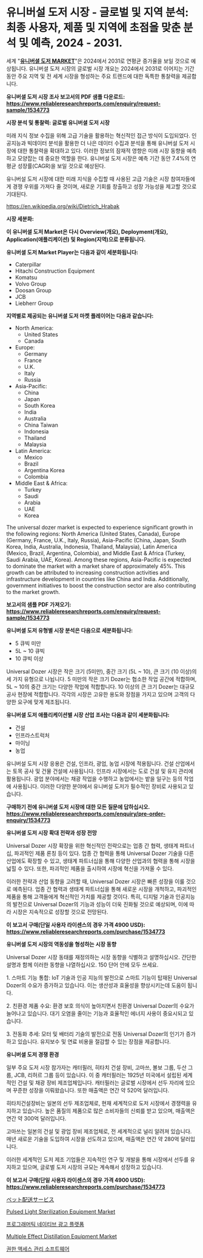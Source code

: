 <p><h1>유니버설 도저 시장 - 글로벌 및 지역 분석: 최종 사용자, 제품 및 지역에 초점을 맞춘 분석 및 예측, 2024 - 2031.</h1></p><p>세계 "<strong><a href="https://www.reliableresearchreports.com/universal-dozer-r1534773">유니버셜 도저 MARKET</a></strong>"은 2024에서 2031로 연평균 증가율을 보일 것으로 예상됩니다. 유니버셜 도저 시장의 글로벌 시장 개요는 2024에서 2031로 이어지는 기간 동안 주요 지역 및 전 세계 시장을 형성하는 주요 트렌드에 대한 독특한 통찰력을 제공합니다.</p>
<p><strong>유니버셜 도저 시장 조사 보고서의 PDF 샘플 다운로드: <a href="https://www.reliableresearchreports.com/enquiry/request-sample/1534773">https://www.reliableresearchreports.com/enquiry/request-sample/1534773</a></strong></p>
<p><strong>시장 분석 및 통찰력: 글로벌 유니버셜 도저 시장</strong></p>
<p><p>미래 지식 정보 수집을 위해 고급 기술을 활용하는 혁신적인 접근 방식이 도입되었다. 인공지능과 빅데이터 분석을 활용한 더 나은 데이터 수집과 분석을 통해 유니버설 도저 시장에 대한 통찰력을 확대하고 있다. 이러한 정보의 잠재적 영향은 미래 시장 동향을 예측하고 모양잡는 데 중요한 역할을 한다. 유니버설 도저 시장은 예측 기간 동안 7.4%의 연평균 성장률(CAGR)을 보일 것으로 예상된다.</p><p>유니버설 도저 시장에 대한 미래 지식을 수집할 때 사용된 고급 기술은 시장 참여자들에게 경쟁 우위를 가져다 줄 것이며, 새로운 기회를 창출하고 성장 가능성을 제고할 것으로 기대된다.</p></p>
<p><a href="%7CAUTHORITHY_DOMAIN_URL%7C">https://en.wikipedia.org/wiki/Dietrich_Hrabak</a></p>
<p><strong>시장 세분화:</strong></p>
<p><strong>이 유니버셜 도저 Market은 다시 Overview(개요), Deployment(개요), Application(애플리케이션) 및 Region(지역)으로 분류됩니다.</strong></p>
<p><strong>유니버셜 도저 Market Player는 다음과 같이 세분화됩니다:</strong></p>
<p><ul><li>Caterpillar</li><li>Hitachi Construction Equipment</li><li>Komatsu</li><li>Volvo Group</li><li>Doosan Group</li><li>JCB</li><li>Liebherr Group</li></ul></p>
<p><strong>지역별로 제공되는 유니버셜 도저 마켓 플레이어는 다음과 같습니다:</strong></p>
<p><ul>
    <li>
        North America:
        <ul>
            <li>United States</li>
            <li>Canada</li>
        </ul>
    </li>
    <li>
        Europe:
        <ul>
            <li>Germany</li>
            <li>France</li>
            <li>U.K.</li>
            <li>Italy</li>
            <li>Russia</li>
        </ul>
    </li>
    <li>
        Asia-Pacific:
        <ul>
            <li>China</li>
            <li>Japan</li>
            <li>South Korea</li>
            <li>India</li>
            <li>Australia</li>
            <li>China Taiwan</li>
            <li>Indonesia</li>
            <li>Thailand</li>
            <li>Malaysia</li>
        </ul>
    </li>
    <li>
        Latin America:
        <ul>
            <li>Mexico</li>
            <li>Brazil</li>
            <li>Argentina Korea</li>
            <li>Colombia</li>
        </ul>
    </li>
    <li>
        Middle East & Africa:
        <ul>
            <li>Turkey</li>
            <li>Saudi</li>
            <li>Arabia</li>
            <li>UAE</li>
            <li>Korea</li>
        </ul>
    </li>
    </ul></p>
<p><p>The universal dozer market is expected to experience significant growth in the following regions: North America (United States, Canada), Europe (Germany, France, U.K., Italy, Russia), Asia-Pacific (China, Japan, South Korea, India, Australia, Indonesia, Thailand, Malaysia), Latin America (Mexico, Brazil, Argentina, Colombia), and Middle East & Africa (Turkey, Saudi Arabia, UAE, Korea). Among these regions, Asia-Pacific is expected to dominate the market with a market share of approximately 45%. This growth can be attributed to increasing construction activities and infrastructure development in countries like China and India. Additionally, government initiatives to boost the construction sector are also contributing to the market growth.</p></p>
<p><strong>보고서의 샘플 PDF 가져오기: <a href="https://www.reliableresearchreports.com/enquiry/request-sample/1534773">https://www.reliableresearchreports.com/enquiry/request-sample/1534773</a></strong></p>
<p><strong>유니버셜 도저 유형별 시장 분석은 다음으로 세분화됩니다:</strong></p>
<p><ul><li>5 큐빅 미만</li><li>5L ~ 10 큐빅</li><li>10 큐빅 이상</li></ul></p>
<p><p>Universal Dozer 시장은 작은 크기 (5미만), 중간 크기 (5L ~ 10), 큰 크기 (10 이상)의 세 가지 유형으로 나뉩니다. 5 미만의 작은 크기 Dozer는 협소한 작업 공간에 적합하며, 5L ~ 10의 중간 크기는 다양한 작업에 적합합니다. 10 이상의 큰 크기 Dozer는 대규모 공사 현장에 적합합니다. 각각의 시장은 고유한 용도와 장점을 가지고 있으며 고객의 다양한 요구에 맞게 제조됩니다.</p></p>
<p><strong>유니버셜 도저 애플리케이션별 시장 산업 조사는 다음과 같이 세분화됩니다:</strong></p>
<p><ul><li>건설</li><li>인프라스트럭처</li><li>마이닝</li><li>농업</li></ul></p>
<p><p>유니버설 도저 시장 응용은 건설, 인프라, 광업, 농업 시장에 적용됩니다. 건설 산업에서는 토목 공사 및 건물 건설에 사용됩니다. 인프라 시장에서는 도로 건설 및 유지 관리에 활용됩니다. 광업 분야에서는 채광 작업을 수행하고 농업에서는 밭을 일구는 등의 작업에 사용됩니다. 이러한 다양한 분야에서 유니버설 도저가 필수적인 장비로 사용되고 있습니다.</p></p>
<p><strong>구매하기 전에 유니버셜 도저 시장에 대한 모든 질문에 답하십시오. <a href="https://www.reliableresearchreports.com/enquiry/pre-order-enquiry/1534773">https://www.reliableresearchreports.com/enquiry/pre-order-enquiry/1534773</a></strong></p>
<p><strong>유니버셜 도저 시장 확대 전략과 성장 전망</strong></p>
<p><p>Universal Dozer 시장 확장을 위한 혁신적인 전략으로는 업종 간 협력, 생태계 파트너십, 파괴적인 제품 론칭 등이 있다. 업종 간 협력을 통해 Universal Dozer 기술을 다른 산업에도 확장할 수 있고, 생태계 파트너십을 통해 다양한 산업과의 협력을 통해 시장을 넓힐 수 있다. 또한, 파괴적인 제품을 출시하여 시장에 혁신을 가져올 수 있다.</p><p>이러한 전략과 산업 동향을 고려할 때, Universal Dozer 시장은 빠른 성장을 이룰 것으로 예측된다. 업종 간 협력과 생태계 파트너십을 통해 새로운 시장을 개척하고, 파괴적인 제품을 통해 고객들에게 혁신적인 가치를 제공할 것이다. 특히, 디지털 기술과 인공지능의 발전으로 Universal Dozer의 기능과 성능이 더욱 진화될 것으로 예상되며, 이에 따라 시장은 지속적으로 성장할 것으로 전망된다.</p></p>
<p><strong>이 보고서 구매(단일 사용자 라이센스의 경우 가격 4900 USD): <a href="https://www.reliableresearchreports.com/purchase/1534773">https://www.reliableresearchreports.com/purchase/1534773</a></strong></p>
<p><strong>유니버셜 도저 시장의 역동성을 형성하는 시장 동향</strong></p>
<p><p>Universal Dozer 시장 동태를 재정의하는 시장 동향을 식별하고 설명하십시오. 간단한 설명과 함께 이러한 동향을 나열하십시오. 150 단어 안에 모두 쓰세요.</p><p>1. 스마트 기능 통합: IoT 기술과 인공 지능의 발전으로 스마트 기능이 탑재된 Universal Dozer의 수요가 증가하고 있습니다. 이는 생산성과 효율성을 향상시키는데 도움이 됩니다.</p><p>2. 친환경 제품 수요: 환경 보호 의식이 높아지면서 친환경 Universal Dozer의 수요가 늘어나고 있습니다. 대기 오염을 줄이는 기능과 효율적인 에너지 사용이 중요시되고 있습니다.</p><p>3. 전동화 추세: 모터 및 배터리 기술의 발전으로 전동 Universal Dozer의 인기가 증가하고 있습니다. 유지보수 및 연료 비용을 절감할 수 있는 장점을 제공합니다.</p></p>
<p><strong>유니버셜 도저 경쟁 환경</strong></p>
<p><p>일부 주요 도저 시장 참가자는 캐터필러, 히타치 건설 장비, 고마쓰, 볼보 그룹, 두산 그룹, JCB, 리허르 그룹 등이 있습니다. 이 중 캐터필러는 1925년 미국에서 설립된 세계적인 건설 및 채광 장비 제조업체입니다. 캐터필러는 글로벌 시장에서 선두 자리에 있으며 꾸준한 성장을 이뤄왔습니다. 또한 매출액은 연간 약 520억 달러입니다.</p><p>히타치건설장비는 일본의 선두 제조업체로, 현재 세계적으로 도저 시장에서 경쟁력을 유지하고 있습니다. 높은 품질의 제품으로 많은 소비자들의 신뢰를 받고 있으며, 매출액은 연간 약 300억 달러입니다.</p><p>고마쓰는 일본의 건설 및 광업 장비 제조업체로, 전 세계적으로 널리 알려져 있습니다. 매년 새로운 기술을 도입하여 시장을 선도하고 있으며, 매출액은 연간 약 280억 달러입니다.</p><p>이러한 세계적인 도저 제조 기업들은 지속적인 연구 및 개발을 통해 시장에서 선두를 유지하고 있으며, 글로벌 도저 시장의 규모는 계속해서 성장하고 있습니다.</p></p>
<p><strong>이 보고서 구매(단일 사용자 라이센스의 경우 가격 4900 USD): <a href="https://www.reliableresearchreports.com/purchase/1534773">https://www.reliableresearchreports.com/purchase/1534773</a></strong></p>
<p><p><a href="https://medium.com/@ridleydamion/%E6%AC%A1%E3%81%AE%E6%96%87%E7%AB%A0%E3%82%92%E6%97%A5%E6%9C%AC%E8%AA%9E%E3%81%AB%E7%BF%BB%E8%A8%B3%E3%81%97%E3%81%A6%E3%81%8F%E3%81%A0%E3%81%95%E3%81%84-%E8%A3%BD%E5%93%81%E3%82%BF%E3%82%A4%E3%83%97-%E3%82%A2%E3%83%97%E3%83%AA%E3%82%B1%E3%83%BC%E3%82%B7%E3%83%A7%E3%83%B3-%E5%9C%B0%E5%9F%9F%E5%88%A5%E3%81%AE%E3%82%B0%E3%83%AD%E3%83%BC%E3%83%90%E3%83%AB%E3%83%9A%E3%83%83%E3%83%88%E8%BC%B8%E9%80%81%E3%82%B5%E3%83%BC%E3%83%93%E3%82%B9%E5%B8%82%E5%A0%B4%E8%A6%8F%E6%A8%A1%E3%81%8A%E3%82%88%E3%81%B3%E3%82%B7%E3%82%A7%E3%82%A2%E5%88%86%E6%9E%90-2024%E5%B9%B4-2031%E5%B9%B4-ad24befb1200">ペット配送サービス</a></p><p><a href="https://medium.com/@samantha.welch56767/pulsed-light-sterilization-equipment-market-trends-and-analysis-opportunities-and-challenges-for-b063e463373e">Pulsed Light Sterilization Equipment Market</a></p><p><a href="https://medium.com/@czbtzkwc9/%EA%B8%80%EB%A1%9C%EB%B2%8C-%ED%94%84%EB%A1%9C%EA%B7%B8%EB%9E%98%EB%A7%A4%ED%8B%B1-%EB%84%A4%EC%9D%B4%ED%8B%B0%EB%B8%8C-%EA%B4%91%EA%B3%A0-%ED%94%8C%EB%9E%AB%ED%8F%BC-%EC%8B%9C%EC%9E%A5%EC%9D%98-%ED%8F%AC%EA%B4%84%EC%A0%81%EC%9D%B8-%EB%B6%84%EC%84%9D-%EC%84%B1%EC%9E%A5-%ED%8A%B8%EB%A0%8C%EB%93%9C-%EB%B0%8F-%EC%8B%9C%EC%9E%A5-%EC%98%88%EC%B8%A1-2024-2031-0dce370b3f6d">프로그래머틱 네이티브 광고 플랫폼</a></p><p><a href="https://medium.com/@samantha.welch56767/multiple-effect-distillation-equipment-market-growth-outlook-from-2024-to-2031-and-it-is-projecting-a58e1a4a79e5">Multiple Effect Distillation Equipment Market</a></p><p><a href="https://medium.com/@czbtzkwc9/%ED%8A%B9%EA%B6%8C-%EC%95%A1%EC%84%B8%EC%8A%A4-%EA%B4%80%EB%A6%AC-%EC%86%8C%ED%94%84%ED%8A%B8%EC%9B%A8%EC%96%B4-%EC%8B%9C%EC%9E%A5-%EA%B8%80%EB%A1%9C%EB%B2%8C-%EB%B0%8F-%EC%A7%80%EC%97%AD-%EB%B6%84%EC%84%9D-%EC%A7%80%EC%97%AD-%EA%B5%AD%EA%B0%80-%EC%88%98%EC%A4%80-%EB%B6%84%EC%84%9D-%EB%B0%8F-%EA%B2%BD%EC%9F%81-%ED%8F%AC%EA%B2%BD-%EB%B6%84%EC%84%9D-%EB%B0%8F-%EC%98%88%EC%B8%A1-2024-2031-52ae8c534765">권한 액세스 관리 소프트웨어</a></p></p>